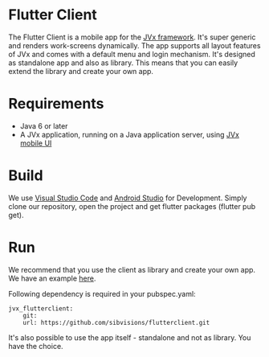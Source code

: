 # Flutter Client

The Flutter Client is a mobile app for the [JVx framework](https://doc.sibvisions.com/jvx). It's super generic and renders work-screens dynamically. The app supports all layout features of JVx and comes with a default menu and login mechanism. It's designed as standalone app and also as library. This means that you can easily extend the library and create your own app.

# Requirements

* Java 6 or later
* A JVx application, running on a Java application server, using [JVx mobile UI](https://sourceforge.net/projects/jvxmobile/) 

# Build

We use [Visual Studio Code](https://code.visualstudio.com/) and [Android Studio](https://developer.android.com/studio) for Development. Simply clone our repository, open the project and get flutter packages (flutter pub get).

# Run

We recommend that you use the client as library and create your own app. We have an example [here](../../../flutterclient.example).

Following dependency is required in your pubspec.yaml:

    jvx_flutterclient:
        git:
        url: https://github.com/sibvisions/flutterclient.git
        
It's also possible to use the app itself - standalone and not as library. You have the choice.
